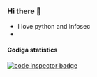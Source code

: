 ### Hi there 👋

<!--
**W1nterFr3ak/W1nterFr3ak** is a ✨ _special_ ✨ repository because its `README.md` (this file) appears on your GitHub profile.

Here are some ideas to get you started:

- 🔭 I’m currently working on ...
- 🌱 I’m currently learning ...
- 👯 I’m looking to collaborate on ...
- 🤔 I’m looking for help with ...
- 💬 Ask me about ...
- 📫 How to reach me: ...
- 😄 Pronouns: ...
- ⚡ Fun fact: ...
-->
- I love python and Infosec 
- 
#### Codiga statistics

<a href="https://app.codiga.io/public/user/github/W1nterFr3ak">
   <img src="https://app.codiga.io/public/user/github/W1nterFr3ak" alt="code inspector badge" />
</a>

